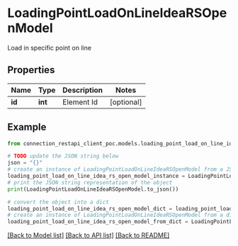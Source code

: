 # LoadingPointLoadOnLineIdeaRSOpenModel

Load in specific point on line

## Properties

Name | Type | Description | Notes
------------ | ------------- | ------------- | -------------
**id** | **int** | Element Id | [optional] 

## Example

```python
from connection_restapi_client_poc.models.loading_point_load_on_line_idea_rs_open_model import LoadingPointLoadOnLineIdeaRSOpenModel

# TODO update the JSON string below
json = "{}"
# create an instance of LoadingPointLoadOnLineIdeaRSOpenModel from a JSON string
loading_point_load_on_line_idea_rs_open_model_instance = LoadingPointLoadOnLineIdeaRSOpenModel.from_json(json)
# print the JSON string representation of the object
print(LoadingPointLoadOnLineIdeaRSOpenModel.to_json())

# convert the object into a dict
loading_point_load_on_line_idea_rs_open_model_dict = loading_point_load_on_line_idea_rs_open_model_instance.to_dict()
# create an instance of LoadingPointLoadOnLineIdeaRSOpenModel from a dict
loading_point_load_on_line_idea_rs_open_model_from_dict = LoadingPointLoadOnLineIdeaRSOpenModel.from_dict(loading_point_load_on_line_idea_rs_open_model_dict)
```
[[Back to Model list]](../README.md#documentation-for-models) [[Back to API list]](../README.md#documentation-for-api-endpoints) [[Back to README]](../README.md)



